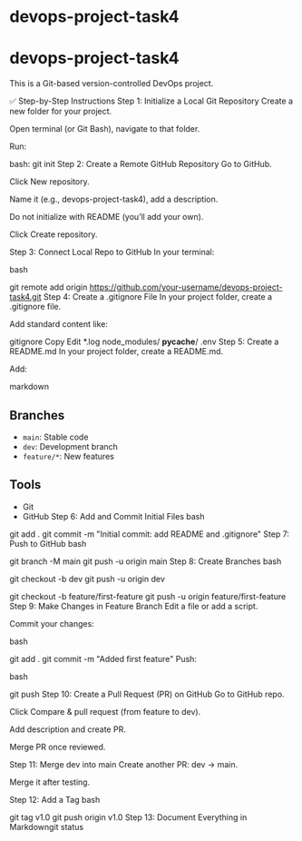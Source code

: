 # devops-project-task4

# devops-project-task4
This is a Git-based version-controlled DevOps project.

✅ Step-by-Step Instructions
Step 1: Initialize a Local Git Repository
Create a new folder for your project.

Open terminal (or Git Bash), navigate to that folder.

Run:

bash:
git init
Step 2: Create a Remote GitHub Repository
Go to GitHub.

Click New repository.

Name it (e.g., devops-project-task4), add a description.

Do not initialize with README (you’ll add your own).

Click Create repository.

Step 3: Connect Local Repo to GitHub
In your terminal:

bash

git remote add origin https://github.com/your-username/devops-project-task4.git
Step 4: Create a .gitignore File
In your project folder, create a .gitignore file.

Add standard content like:

gitignore
Copy
Edit
*.log
node_modules/
__pycache__/
.env
Step 5: Create a README.md
In your project folder, create a README.md.

Add:

markdown



## Branches

- `main`: Stable code
- `dev`: Development branch
- `feature/*`: New features

## Tools

- Git
- GitHub
Step 6: Add and Commit Initial Files
bash

git add .
git commit -m "Initial commit: add README and .gitignore"
Step 7: Push to GitHub
bash

git branch -M main
git push -u origin main
Step 8: Create Branches
bash

git checkout -b dev
git push -u origin dev

git checkout -b feature/first-feature
git push -u origin feature/first-feature
Step 9: Make Changes in Feature Branch
Edit a file or add a script.

Commit your changes:

bash

git add .
git commit -m "Added first feature"
Push:

bash

git push
Step 10: Create a Pull Request (PR) on GitHub
Go to GitHub repo.

Click Compare & pull request (from feature to dev).

Add description and create PR.

Merge PR once reviewed.

Step 11: Merge dev into main
Create another PR: dev → main.

Merge it after testing.

Step 12: Add a Tag
bash

git tag v1.0
git push origin v1.0
Step 13: Document Everything in Markdowngit status
